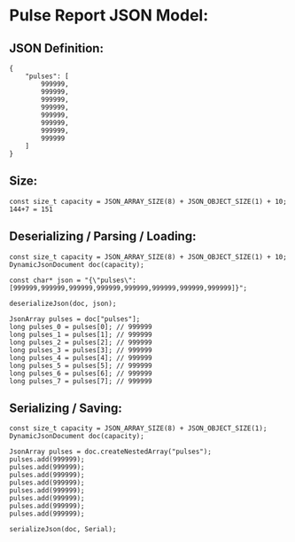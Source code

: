 Pulse Report JSON Model:
=======================

JSON Definition:
----------------

```
{
	"pulses": [
        999999,
        999999,
        999999,
        999999,
        999999,
        999999,
        999999,
        999999
	]
}
```

Size:
-----

```
const size_t capacity = JSON_ARRAY_SIZE(8) + JSON_OBJECT_SIZE(1) + 10;
144+7 = 151
```

Deserializing / Parsing / Loading:
----------------------------------

```
const size_t capacity = JSON_ARRAY_SIZE(8) + JSON_OBJECT_SIZE(1) + 10;
DynamicJsonDocument doc(capacity);

const char* json = "{\"pulses\":[999999,999999,999999,999999,999999,999999,999999,999999]}";

deserializeJson(doc, json);

JsonArray pulses = doc["pulses"];
long pulses_0 = pulses[0]; // 999999
long pulses_1 = pulses[1]; // 999999
long pulses_2 = pulses[2]; // 999999
long pulses_3 = pulses[3]; // 999999
long pulses_4 = pulses[4]; // 999999
long pulses_5 = pulses[5]; // 999999
long pulses_6 = pulses[6]; // 999999
long pulses_7 = pulses[7]; // 999999
```

Serializing / Saving:
---------------------

```
const size_t capacity = JSON_ARRAY_SIZE(8) + JSON_OBJECT_SIZE(1);
DynamicJsonDocument doc(capacity);

JsonArray pulses = doc.createNestedArray("pulses");
pulses.add(999999);
pulses.add(999999);
pulses.add(999999);
pulses.add(999999);
pulses.add(999999);
pulses.add(999999);
pulses.add(999999);
pulses.add(999999);

serializeJson(doc, Serial);
```
